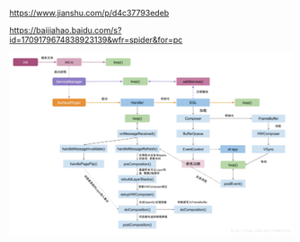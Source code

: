 https://www.jianshu.com/p/d4c37793edeb

https://baijiahao.baidu.com/s?id=1709179674838923139&wfr=spider&for=pc

![](Android显示原理/Android显示流程.png)
